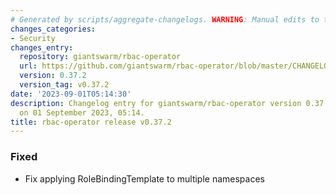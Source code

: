 ```yaml
---
# Generated by scripts/aggregate-changelogs. WARNING: Manual edits to this files will be overwritten.
changes_categories:
- Security
changes_entry:
  repository: giantswarm/rbac-operator
  url: https://github.com/giantswarm/rbac-operator/blob/master/CHANGELOG.md#0372---2023-09-01
  version: 0.37.2
  version_tag: v0.37.2
date: '2023-09-01T05:14:30'
description: Changelog entry for giantswarm/rbac-operator version 0.37.2, published
  on 01 September 2023, 05:14.
title: rbac-operator release v0.37.2
---
```


### Fixed
- Fix applying RoleBindingTemplate to multiple namespaces
